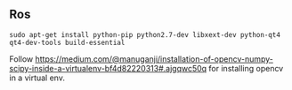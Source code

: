 ## Ros

```sudo apt-get install python-pip python2.7-dev libxext-dev python-qt4 qt4-dev-tools build-essential```

Follow https://medium.com/@manuganji/installation-of-opencv-numpy-scipy-inside-a-virtualenv-bf4d82220313#.ajgqwc50q for installing opencv in a virtual env.
